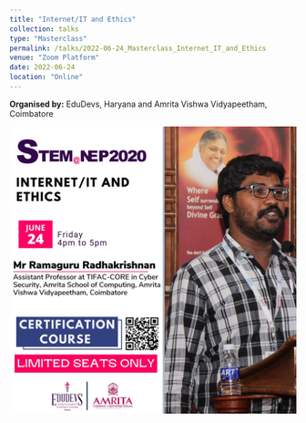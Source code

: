 ```yaml
---
title: "Internet/IT and Ethics"
collection: talks
type: "Masterclass"
permalink: /talks/2022-06-24_Masterclass_Internet_IT_and_Ethics
venue: "Zoom Platform"
date: 2022-06-24
location: "Online"
---
```


**Organised by:** EduDevs, Haryana and Amrita Vishwa Vidyapeetham, Coimbatore <br/>

<p align="center">
  <img src="../images/STEM@NEP.jpg" width="700">
</p>
